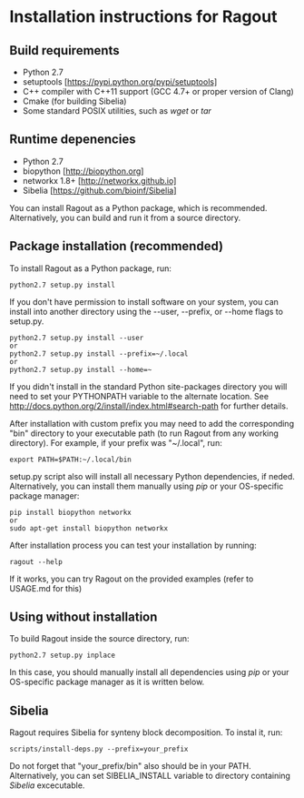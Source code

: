 Installation instructions for Ragout
====================================


Build requirements
------------------
* Python 2.7
* setuptools [https://pypi.python.org/pypi/setuptools]
* C++ compiler with C++11 support (GCC 4.7+ or proper version of Clang)
* Cmake (for building Sibelia)
* Some standard POSIX utilities, such as *wget* or *tar*


Runtime depenencies
-------------------

* Python 2.7
* biopython [http://biopython.org]
* networkx 1.8+ [http://networkx.github.io]
* Sibelia [https://github.com/bioinf/Sibelia]


You can install Ragout as a Python package, which is recommended.
Alternatively, you can build and run it from a source directory.


Package installation (recommended)
----------------------------------

To install Ragout as a Python package, run:

	python2.7 setup.py install

If you don't have permission to install software on your system, you can 
install into another directory using the --user, --prefix, or --home flags to setup.py.

	python2.7 setup.py install --user
	or
	python2.7 setup.py install --prefix=~/.local
	or
	python2.7 setup.py install --home=~

If you didn't install in the standard Python site-packages directory you will 
need to set your PYTHONPATH variable to the alternate location. 
See http://docs.python.org/2/install/index.html#search-path for further details.

After installation with custom prefix you may need to add the corresponding 
"bin" directory to your executable path (to run Ragout from any working directory). 
For example, if your prefix was "~/.local", run:

	export PATH=$PATH:~/.local/bin

setup.py script also will install all necessary Python dependencies, if neded.
Alternatively, you can install them manually using *pip* or your OS-specific
package manager:

	pip install biopython networkx
	or
	sudo apt-get install biopython networkx

After installation process you can test your installation by running:

	ragout --help

If it works, you can try Ragout on the provided examples (refer to USAGE.md for this)


Using without installation
--------------------------

To build Ragout inside the source directory, run:

	python2.7 setup.py inplace

In this case, you should manually install all dependencies using *pip*
or your OS-specific package manager as it is written below.


Sibelia
-------

Ragout requires Sibelia for synteny block decomposition.
To instal it, run:

	scripts/install-deps.py --prefix=your_prefix

Do not forget that "your_prefix/bin" also should be in your PATH.
Alternatively, you can set SIBELIA_INSTALL variable to directory
containing *Sibelia* excecutable.